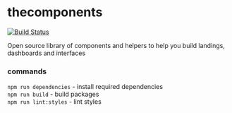 # thecomponents

[![Build Status](https://travis-ci.org/thecomponents/thecomponents.svg?branch=master)](https://travis-ci.org/thecomponents/thecomponents)

Open source library of components and helpers to help you build landings, dashboards and interfaces


### commands
`npm run dependencies` - install required dependencies  
`npm run build` - build packages  
`npm run lint:styles` - lint styles  

